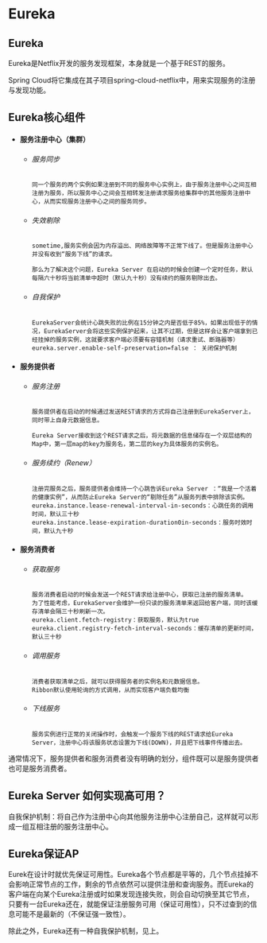 # Eureka

## Eureka

Eureka是Netflix开发的服务发现框架，本身就是一个基于REST的服务。

Spring Cloud将它集成在其子项目spring-cloud-netflix中，用来实现服务的注册与发现功能。

## Eureka核心组件

- #### 服务注册中心（集群）

  - ###### 服务同步

    ```
    同一个服务的两个实例如果注册到不同的服务中心实例上，由于服务注册中心之间互相注册为服务，所以服务中心之间会互相转发注册请求服务给集群中的其他服务注册中心，从而实现服务注册中心之间的服务同步。
    ```

  - ###### 失效剔除

    ```
    sometime,服务实例会因为内存溢出、网络故障等不正常下线了。但是服务注册中心并没有收到“服务下线”的请求。
    
    那么为了解决这个问题，Eureka Server 在启动的时候会创建一个定时任务，默认每隔六十秒将当前清单中超时（默认九十秒）没有续约的服务剔除出去。
    ```

  - ###### 自我保护

    ```
    EurekaServer会统计心跳失败的比例在15分钟之内是否低于85%，如果出现低于的情况，EurekaServer会将这些实例保护起来，让其不过期，但是这样会让客户端拿到已经挂掉的服务实例，这就要求客户端必须要有容错机制（请求重试、断路器等）
    eureka.server.enable-self-preservation=false ： 关闭保护机制
    ```

    

- #### 服务提供者

  - ###### 服务注册

    ```
    服务提供者在启动的时候通过发送REST请求的方式将自己注册到EurekaServer上，同时带上自身元数据信息。
    
    Eureka Server接收到这个REST请求之后，将元数据的信息储存在一个双层结构的Map中，第一层map的key为服务名，第二层的key为具体服务的实例名。
    ```

  - ###### 服务续约（Renew）

    ```
    注册完服务之后，服务提供者会维持一个心跳告诉Eureka Server ：“我是一个活着的健康实例”，从而防止Eureka Server的“剔除任务”从服务列表中排除该实例。
    eureka.instance.lease-renewal-interval-in-seconds：心跳任务的调用时间，默认三十秒
    eureka.instance.lease-expiration-duration0in-seconds：服务时效时间，默认九十秒
    ```

    

- #### 服务消费者

  - ###### 获取服务

    ```
    服务消费者启动的时候会发送一个REST请求给注册中心，获取已注册的服务清单。
    为了性能考虑，EurekaServer会维护一份只读的服务清单来返回给客户端，同时该缓存清单会隔三十秒刷新一次。
    eureka.client.fetch-registry：获取服务，默认为true
    eureka.client.registry-fetch-interval-seconds：缓存清单的更新时间，默认三十秒
    ```

  - ###### 调用服务

    ```
    消费者获取清单之后，就可以获得服务者的实例名和元数据信息。
    Ribbon默认使用轮询的方式调用，从而实现客户端负载均衡
    ```

  - ###### 下线服务

    ```
    服务实例进行正常的关闭操作时，会触发一个服务下线的REST请求给Eureka Server，注册中心将该服务状态设置为下线(DOWN)，并且把下线事件传播出去。
    ```

通常情况下，服务提供者和服务消费者没有明确的划分，组件既可以是服务提供者也可是服务消费者。

## Eureka Server 如何实现高可用？

自我保护机制：将自己作为注册中心向其他服务注册中心注册自己，这样就可以形成一组互相注册的服务注册中心。

## Eureka保证AP

Eurek在设计时就优先保证可用性。Eureka各个节点都是平等的，几个节点挂掉不会影响正常节点的工作，剩余的节点依然可以提供注册和查询服务。而Eureka的客户端在向某个Eureka注册或时如果发现连接失败，则会自动切换至其它节点，只要有一台Eureka还在，就能保证注册服务可用（保证可用性），只不过查到的信息可能不是最新的（不保证强一致性）。

除此之外，Eureka还有一种自我保护机制，见上。

